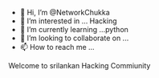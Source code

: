 - 👋 Hi, I’m @NetworkChukka
- 👀 I’m interested in ... Hacking
- 🌱 I’m currently learning ...python
- 💞️ I’m looking to collaborate on ...
- 📫 How to reach me ...

<!---
NetworkChukka/NetworkChukka is a ✨ special ✨ repository because its `README.md` (this file) appears on your GitHub profile.
You can click the Preview link to take a look at your changes.
--->

Welcome to srilankan Hacking Commiunity


